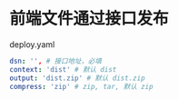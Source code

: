 # 前端文件通过接口发布

deploy.yaml

```yaml
dsn: '', # 接口地址，必填
context: 'dist' # 默认 dist
output: 'dist.zip' # 默认 dist.zip
compress: 'zip' # zip, tar, 默认 zip
````
